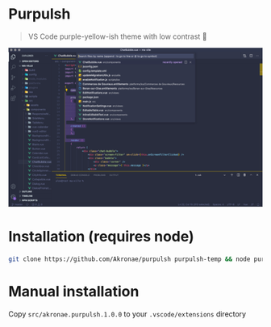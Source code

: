 # Purpulsh
> VS Code purple-yellow-ish theme with low contrast 🔮

![](https://github.com/Akronae/purpulsh/raw/main/res/img/theme-screenshot.png)

# Installation (requires node)
```bash
git clone https://github.com/Akronae/purpulsh purpulsh-temp && node purpulsh-temp/install-theme.js
```
# Manual installation
Copy `src/akronae.purpulsh.1.0.0` to your `.vscode/extensions` directory
